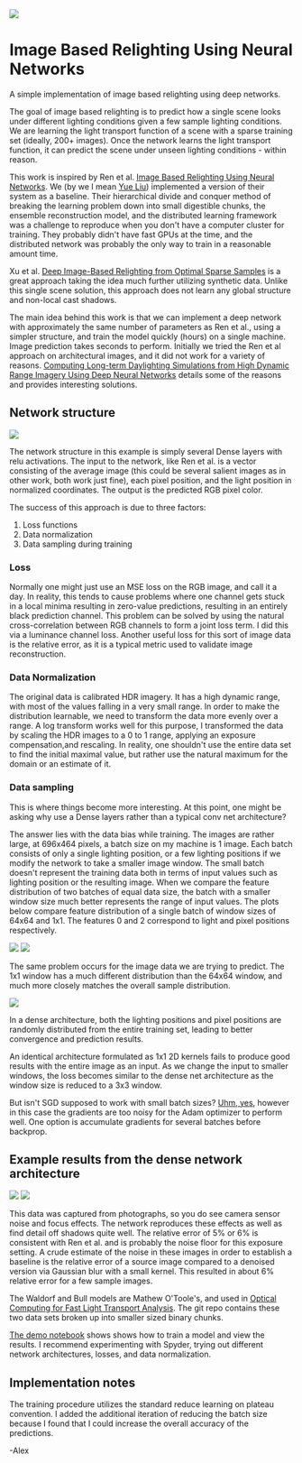 <img style="float: center;" src=./documents/waldorf_example.png>

# Image Based Relighting Using Neural Networks

A simple implementation of image based relighting using deep networks.

The goal of image based relighting is to predict how a single scene looks under different lighting conditions given a few sample lighting conditions. We are learning the light transport function of a scene with a sparse training set (ideally, 200+ images).  Once the network learns the light transport function, it can predict the scene under unseen lighting conditions - within reason.

This work is inspired by Ren et al. [Image Based Relighting Using Neural Networks](https://www.microsoft.com/en-us/research/video/image-based-relighting-using-neural-networks-2/).  We (by we I mean [Yue Liu](https://github.com/yueAUW/neural-daylighting)) implemented a version of their system as a baseline. Their hierarchical divide and conquer method of breaking the learning problem down into small digestible chunks, the ensemble reconstruction model, and the distributed learning framework was a challenge to reproduce when you don't have a computer cluster for training.  They probably didn't have fast GPUs at the time, and the distributed network was probably the only way to train in a reasonable amount time.

Xu et al. [Deep Image-Based Relighting from Optimal Sparse Samples](https://dl.acm.org/citation.cfm?doid=3197517.3201313) is a great approach taking the idea much further utilizing synthetic data.  Unlike this single scene solution, this approach does not learn any global structure and non-local cast shadows.

The main idea behind this work is that we can implement a deep network with approximately the same number of parameters as Ren et al., using a simpler structure, and train the model quickly (hours) on a single machine.  Image prediction takes seconds to perform. Initially we tried the Ren et al approach on architectural images, and it did not work for a variety of reasons. [Computing Long-term Daylighting Simulations from High Dynamic Range Imagery Using Deep Neural Networks](https://www.ashrae.org/File%20Library/Conferences/Specialty%20Conferences/2018%20Building%20Performance%20Analysis%20Conference%20and%20SimBuild/Papers/C018.pdf) 
details some of the reasons and provides interesting solutions.

## Network structure
<img style="float: center;" src=./documents/network_structure.png>

The network structure in this example is simply several Dense layers with relu activations.  The input to the network, like Ren et al. is a vector consisting of the average image (this could be several salient images as in other work, both work just fine), each pixel position, and the light position in normalized coordinates.  The output is the predicted RGB pixel color.

The success of this approach is due to three factors: 

1. Loss functions
2. Data normalization
3. Data sampling during training  

### Loss

Normally one might just use an MSE loss on the RGB image, and call it a day.  In reality, this tends to cause problems where one channel gets stuck in a local minima resulting in zero-value predictions, resulting in an entirely black prediction channel.  This problem can be solved by using the natural cross-correlation between RGB channels to form a joint loss term.  I did this via a luminance channel loss. Another useful loss for this sort of image data is the relative error, as it is a typical metric used to validate image reconstruction. 

### Data Normalization

The original data is calibrated HDR imagery. It has a high dynamic range, with most of the values falling in a very small range.  In order to make the distribution learnable, we need to transform the data more evenly over a range.  A log transform works well for this purpose, I transformed the data by scaling the HDR images to a 0 to 1 range, applying an exposure compensation,and rescaling.  In reality, one shouldn't use the entire data set to find the initial maximal value, but rather use the natural maximum for the domain or an estimate of it. 

### Data sampling

This is where things become more interesting. At this point, one might be asking why use a Dense layers rather than a typical conv net architecture?

The answer lies with the data bias while training.  The images are rather large, at 696x464 pixels, a batch size on my machine is 1 image.  Each batch consists of only a single lighting position, or a few lighting positions if we modify the network to take a smaller image window.  The small batch doesn't represent the training data both in terms of input values such as lighting position or the resulting image.  When we compare the feature distribution of two batches of equal data size, the batch with a smaller window size much better represents the range of input values.  The plots below compare feature distribution of a single batch of window sizes of 64x64 and 1x1. The features 0 and 2 correspond to light and pixel positions respectively.

<img style="float: center;" src=./documents/features_0_per_batch.png>
<img style="float: center;" src=./documents/features_2_per_batch.png>

The same problem occurs for the image data we are trying to predict. The 1x1 window has a much different distribution than the 64x64 window, and much more closely matches the overall sample distribution.

<img style="float: center;" src=./documents/yfeatures_0_per_batch.png>


In a dense architecture, both the lighting positions and pixel positions are randomly distributed from the entire training set, leading to better convergence and prediction results.

An identical architecture formulated as 1x1 2D kernels fails to produce good results with the entire image as an input.  As we change the input to smaller windows, the loss becomes similar to the dense net architecture as the window size is reduced to a 3x3 window.  

But isn't SGD supposed to work with small batch sizes? [Uhm, yes](https://datascience.stackexchange.com/questions/16807/why-mini-batch-size-is-better-than-one-single-batch-with-all-training-data), however in this case the gradients are too noisy for the Adam optimizer to perform well. One option is accumulate gradients for several batches before backprop. 



## Example results from the dense network architecture

<img style="float: center;" src=./documents/waldorf_example.png>

<img style="float: center;" src=./documents/bull_example.png>

This data was captured from photographs, so you do see camera sensor noise and focus effects.  The network reproduces these effects as well as find detail off shadows quite well.  The relative error of 5% or 6% is consistent with Ren et al. and is probably the noise floor for this exposure setting.  A crude estimate of the noise in these images in order to establish a baseline is the relative error of a source image compared to a denoised version via Gaussian blur with a small kernel.  This resulted in about 6% relative error for a few sample images. 

The Waldorf and Bull models are Mathew O'Toole's, and used in [Optical Computing for Fast Light Transport Analysis](http://www.cs.cmu.edu/~motoole2/opticalcomputing.html).  The git repo contains these two data sets broken up into smaller sized binary chunks.

[The demo notebook](demo.ipynb") shows shows how to train a model and view the results.  I recommend experimenting with Spyder, trying out different network architectures, losses, and data normalization.

## Implementation notes

The training procedure utilizes the standard reduce learning on plateau convention.  I added the additional iteration of reducing the batch size because I found that I could increase the overall accuracy of the predictions.

-Alex


